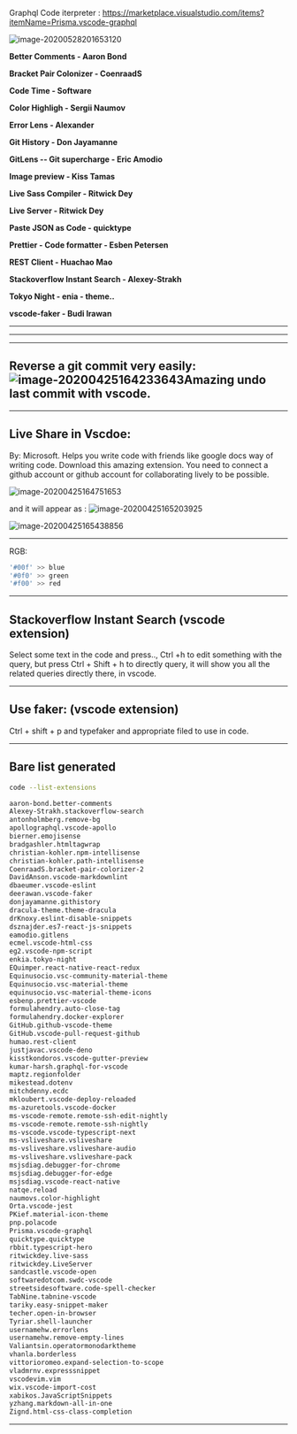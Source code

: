 Graphql Code iterpreter :  https://marketplace.visualstudio.com/items?itemName=Prisma.vscode-graphql

![image-20200528201653120](image-20200528201653120.png)

**Better Comments - Aaron Bond**

**Bracket Pair Colonizer - CoenraadS**

**Code Time - Software**

**Color Highligh - Sergii Naumov**

**Error Lens - Alexander**

**Git History - Don Jayamanne**

**GitLens -- Git supercharge - Eric Amodio**

**Image preview - Kiss Tamas**

**Live Sass Compiler - Ritwick Dey**

**Live Server - Ritwick Dey**

**Paste JSON as Code - quicktype**

**Prettier - Code formatter - Esben Petersen**

**REST Client  - Huachao Mao**

**Stackoverflow Instant Search - Alexey-Strakh**

**Tokyo Night - enia - theme..**

**vscode-faker - Budi Irawan**



***

***

***

## Reverse a git commit very easily: ![image-20200425164233643](image-20200425164233643.png)Amazing undo last commit with vscode.

***

## Live Share in Vscdoe:

By: Microsoft. Helps you write code with friends like google docs way of writing code. Download this amazing extension. You need to connect a github account or github account for collaborating lively to be possible.

![image-20200425164751653](image-20200425164751653.png)

and it will appear as : ![image-20200425165203925](image-20200425165203925.png)  

![image-20200425165438856](image-20200425165438856.png)

***

RGB:

```js
'#00f' >> blue
'#0f0' >> green
'#f00' >> red
```

***

## Stackoverflow Instant Search (vscode extension)

Select some text in the code and press.., Ctrl +h to edit something with the query, but press Ctrl + Shift + h to directly query, it will show you all the related queries directly there, in vscode.

***

## Use faker: (vscode extension)

Ctrl + shift + p and typefaker and appropriate filed to use in code.

***

## Bare list generated

```bash
code --list-extensions
```

```bash
aaron-bond.better-comments
Alexey-Strakh.stackoverflow-search
antonholmberg.remove-bg
apollographql.vscode-apollo
bierner.emojisense
bradgashler.htmltagwrap
christian-kohler.npm-intellisense
christian-kohler.path-intellisense
CoenraadS.bracket-pair-colorizer-2
DavidAnson.vscode-markdownlint
dbaeumer.vscode-eslint
deerawan.vscode-faker
donjayamanne.githistory
dracula-theme.theme-dracula
drKnoxy.eslint-disable-snippets
dsznajder.es7-react-js-snippets
eamodio.gitlens
ecmel.vscode-html-css
eg2.vscode-npm-script
enkia.tokyo-night
EQuimper.react-native-react-redux
Equinusocio.vsc-community-material-theme
Equinusocio.vsc-material-theme
equinusocio.vsc-material-theme-icons
esbenp.prettier-vscode
formulahendry.auto-close-tag
formulahendry.docker-explorer
GitHub.github-vscode-theme
GitHub.vscode-pull-request-github
humao.rest-client
justjavac.vscode-deno
kisstkondoros.vscode-gutter-preview
kumar-harsh.graphql-for-vscode
maptz.regionfolder
mikestead.dotenv
mitchdenny.ecdc
mkloubert.vscode-deploy-reloaded
ms-azuretools.vscode-docker
ms-vscode-remote.remote-ssh-edit-nightly
ms-vscode-remote.remote-ssh-nightly
ms-vscode.vscode-typescript-next
ms-vsliveshare.vsliveshare
ms-vsliveshare.vsliveshare-audio
ms-vsliveshare.vsliveshare-pack
msjsdiag.debugger-for-chrome
msjsdiag.debugger-for-edge
msjsdiag.vscode-react-native
natqe.reload
naumovs.color-highlight
Orta.vscode-jest
PKief.material-icon-theme
pnp.polacode
Prisma.vscode-graphql
quicktype.quicktype
rbbit.typescript-hero
ritwickdey.live-sass
ritwickdey.LiveServer
sandcastle.vscode-open
softwaredotcom.swdc-vscode
streetsidesoftware.code-spell-checker
TabNine.tabnine-vscode
tariky.easy-snippet-maker
techer.open-in-browser
Tyriar.shell-launcher
usernamehw.errorlens
usernamehw.remove-empty-lines
Valiantsin.operatormonodarktheme
vhanla.borderless
vittorioromeo.expand-selection-to-scope
vladmrnv.expresssnippet
vscodevim.vim
wix.vscode-import-cost
xabikos.JavaScriptSnippets
yzhang.markdown-all-in-one
Zignd.html-css-class-completion
```

***